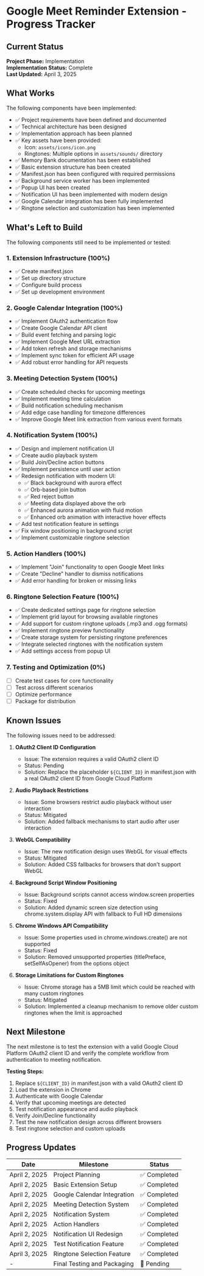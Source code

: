 # Google Meet Reminder Extension - Progress Tracker

## Current Status

**Project Phase:** Implementation  
**Implementation Status:** Complete  
**Last Updated:** April 3, 2025

## What Works

The following components have been implemented:

- ✅ Project requirements have been defined and documented
- ✅ Technical architecture has been designed
- ✅ Implementation approach has been planned
- ✅ Key assets have been provided:
  - Icon: `assets/icons/icon.png`
  - Ringtones: Multiple options in `assets/sounds/` directory
- ✅ Memory Bank documentation has been established
- ✅ Basic extension structure has been created
- ✅ Manifest.json has been configured with required permissions
- ✅ Background service worker has been implemented
- ✅ Popup UI has been created
- ✅ Notification UI has been implemented with modern design
- ✅ Google Calendar integration has been fully implemented
- ✅ Ringtone selection and customization has been implemented

## What's Left to Build

The following components still need to be implemented or tested:

### 1. Extension Infrastructure (100%)

- ✅ Create manifest.json
- ✅ Set up directory structure
- ✅ Configure build process
- ✅ Set up development environment

### 2. Google Calendar Integration (100%)

- ✅ Implement OAuth2 authentication flow
- ✅ Create Google Calendar API client
- ✅ Build event fetching and parsing logic
- ✅ Implement Google Meet URL extraction
- ✅ Add token refresh and storage mechanisms
- ✅ Implement sync token for efficient API usage
- ✅ Add robust error handling for API requests

### 3. Meeting Detection System (100%)

- ✅ Create scheduled checks for upcoming meetings
- ✅ Implement meeting time calculation
- ✅ Build notification scheduling mechanism
- ✅ Add edge case handling for timezone differences
- ✅ Improve Google Meet link extraction from various event formats

### 4. Notification System (100%)

- ✅ Design and implement notification UI
- ✅ Create audio playback system
- ✅ Build Join/Decline action buttons
- ✅ Implement persistence until user action
- ✅ Redesign notification with modern UI:
  - ✅ Black background with aurora effect
  - ✅ Orb-based join button
  - ✅ Red reject button
  - ✅ Meeting data displayed above the orb
  - ✅ Enhanced aurora animation with fluid motion
  - ✅ Enhanced orb animation with interactive hover effects
- ✅ Add test notification feature in settings
- ✅ Fix window positioning in background script
- ✅ Implement customizable ringtone selection

### 5. Action Handlers (100%)

- ✅ Implement "Join" functionality to open Google Meet links
- ✅ Create "Decline" handler to dismiss notifications
- ✅ Add error handling for broken or missing links

### 6. Ringtone Selection Feature (100%)

- ✅ Create dedicated settings page for ringtone selection
- ✅ Implement grid layout for browsing available ringtones
- ✅ Add support for custom ringtone uploads (.mp3 and .ogg formats)
- ✅ Implement ringtone preview functionality
- ✅ Create storage system for persisting ringtone preferences
- ✅ Integrate selected ringtones with the notification system
- ✅ Add settings access from popup UI

### 7. Testing and Optimization (0%)

- [ ] Create test cases for core functionality
- [ ] Test across different scenarios
- [ ] Optimize performance
- [ ] Package for distribution

## Known Issues

The following issues need to be addressed:

1. **OAuth2 Client ID Configuration**
   - Issue: The extension requires a valid OAuth2 client ID
   - Status: Pending
   - Solution: Replace the placeholder `${CLIENT_ID}` in manifest.json with a real OAuth2 client ID from Google Cloud Platform

2. **Audio Playback Restrictions**
   - Issue: Some browsers restrict audio playback without user interaction
   - Status: Mitigated
   - Solution: Added fallback mechanisms to start audio after user interaction

3. **WebGL Compatibility**
   - Issue: The new notification design uses WebGL for visual effects
   - Status: Mitigated
   - Solution: Added CSS fallbacks for browsers that don't support WebGL

4. **Background Script Window Positioning**
   - Issue: Background scripts cannot access window.screen properties
   - Status: Fixed
   - Solution: Added dynamic screen size detection using chrome.system.display API with fallback to Full HD dimensions

5. **Chrome Windows API Compatibility**
   - Issue: Some properties used in chrome.windows.create() are not supported
   - Status: Fixed
   - Solution: Removed unsupported properties (titlePreface, setSelfAsOpener) from the options object

6. **Storage Limitations for Custom Ringtones**
   - Issue: Chrome storage has a 5MB limit which could be reached with many custom ringtones
   - Status: Mitigated
   - Solution: Implemented a cleanup mechanism to remove older custom ringtones when the limit is approached

## Next Milestone

The next milestone is to test the extension with a valid Google Cloud Platform OAuth2 client ID and verify the complete workflow from authentication to meeting notification.

**Testing Steps:**
1. Replace `${CLIENT_ID}` in manifest.json with a valid OAuth2 client ID
2. Load the extension in Chrome
3. Authenticate with Google Calendar
4. Verify that upcoming meetings are detected
5. Test notification appearance and audio playback
6. Verify Join/Decline functionality
7. Test the new notification design across different browsers
8. Test ringtone selection and custom uploads

## Progress Updates

| Date | Milestone | Status |
|------|-----------|--------|
| April 2, 2025 | Project Planning | ✅ Completed |
| April 2, 2025 | Basic Extension Setup | ✅ Completed |
| April 2, 2025 | Google Calendar Integration | ✅ Completed |
| April 2, 2025 | Meeting Detection System | ✅ Completed |
| April 2, 2025 | Notification System | ✅ Completed |
| April 2, 2025 | Action Handlers | ✅ Completed |
| April 2, 2025 | Notification UI Redesign | ✅ Completed |
| April 2, 2025 | Test Notification Feature | ✅ Completed |
| April 3, 2025 | Ringtone Selection Feature | ✅ Completed |
| - | Final Testing and Packaging | 📝 Pending |
